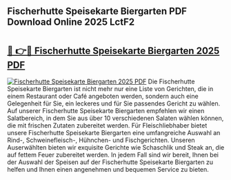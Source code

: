 ## Fischerhutte Speisekarte Biergarten PDF Download Online 2025 LctF2

# <h2><a href="http://gc8n2m.nevu.top/?p=Fischerhutte+Speisekarte+Biergarten">🔗 👉🔴 Fischerhutte Speisekarte Biergarten 2025 PDF</a></h2>

[![Fischerhutte Speisekarte Biergarten 2025 PDF](https://i.imgur.com/dBaPXMq.png)](http://gc8n2m.nevu.top/?p=Fischerhutte+Speisekarte+Biergarten)
Die Fischerhutte Speisekarte Biergarten ist nicht mehr nur eine Liste von Gerichten, die in einem Restaurant oder Café angeboten werden, sondern auch eine Gelegenheit für Sie, ein leckeres und für Sie passendes Gericht zu wählen. Auf unserer Fischerhutte Speisekarte Biergarten empfehlen wir einen Salatbereich, in dem Sie aus über 10 verschiedenen Salaten wählen können, die mit frischen Zutaten zubereitet werden. Für Fleischliebhaber bietet unsere Fischerhutte Speisekarte Biergarten eine umfangreiche Auswahl an Rind-, Schweinefleisch-, Hühnchen- und Fischgerichten. Unseren Auserwählten bieten wir exquisite Gerichte wie Schaschlik und Steak an, die auf fettem Feuer zubereitet werden. In jedem Fall sind wir bereit, Ihnen bei der Auswahl der Speisen auf der Fischerhutte Speisekarte Biergarten zu helfen und Ihnen einen angenehmen und bequemen Service zu bieten.
